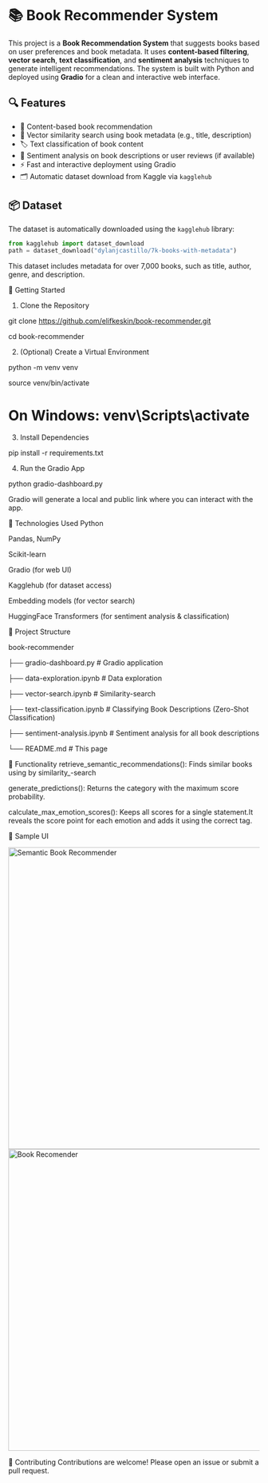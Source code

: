 # 📚 Book Recommender System

This project is a **Book Recommendation System** that suggests books based on user preferences and book metadata. It uses **content-based filtering**, **vector search**, **text classification**, and **sentiment analysis** techniques to generate intelligent recommendations. The system is built with Python and deployed using **Gradio** for a clean and interactive web interface.

## 🔍 Features

- 🔎 Content-based book recommendation
- 🧠 Vector similarity search using book metadata (e.g., title, description)
- 🏷️ Text classification of book content
- 💬 Sentiment analysis on book descriptions or user reviews (if available)
- ⚡ Fast and interactive deployment using Gradio
- 🗂️ Automatic dataset download from Kaggle via `kagglehub`

## 📦 Dataset

The dataset is automatically downloaded using the `kagglehub` library:

```python
from kagglehub import dataset_download
path = dataset_download("dylanjcastillo/7k-books-with-metadata")
```

This dataset includes metadata for over 7,000 books, such as title, author, genre, and description.

🚀 Getting Started

1. Clone the Repository
   
git clone https://github.com/elifkeskin/book-recommender.git

cd book-recommender

2. (Optional) Create a Virtual Environment
   
python -m venv venv

source venv/bin/activate 

# On Windows: venv\Scripts\activate

3. Install Dependencies

pip install -r requirements.txt

4. Run the Gradio App
   
python gradio-dashboard.py

Gradio will generate a local and public link where you can interact with the app.

🧠 Technologies Used
Python

Pandas, NumPy

Scikit-learn

Gradio (for web UI)

Kagglehub (for dataset access)

Embedding models (for vector search)

HuggingFace Transformers (for sentiment analysis & classification)

📂 Project Structure

book-recommender

├── gradio-dashboard.py             # Gradio application

├── data-exploration.ipynb          # Data exploration

├── vector-search.ipynb             # Similarity-search

├── text-classification.ipynb       # Classifying Book Descriptions (Zero-Shot Classification)

├── sentiment-analysis.ipynb        # Sentiment analysis for all book descriptions

└── README.md                       # This page

🎯 Functionality
retrieve_semantic_recommendations(): Finds similar books using  by similarity_-search

generate_predictions(): Returns the category with the maximum score probability.

calculate_max_emotion_scores(): Keeps all scores for a single statement.It reveals the score point for each emotion and adds it using the correct tag.

📸 Sample UI

<img width="604" alt="Semantic Book Recommender" src="https://github.com/user-attachments/assets/90e3051a-5cae-490c-a543-0019f0feec28" />

<img width="604" alt="Book Recomender" src="https://github.com/user-attachments/assets/3d2daa01-ad3f-4f67-b342-f89ecdc18cdc" />

🤝 Contributing
Contributions are welcome! Please open an issue or submit a pull request.



